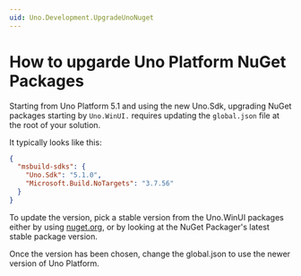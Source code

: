 ```yaml
---
uid: Uno.Development.UpgradeUnoNuget
---
```

# How to upgarde Uno Platform NuGet Packages

Starting from Uno Platform 5.1 and using the new Uno.Sdk, upgrading NuGet packages starting by `Uno.WinUI.` requires updating the `global.json` file at the root of your solution.

It typically looks like this:
```json
{
  "msbuild-sdks": {
    "Uno.Sdk": "5.1.0",
    "Microsoft.Build.NoTargets": "3.7.56"
  }
}
```

To update the version, pick a stable version from the Uno.WinUI packages either by using [nuget.org](https://www.nuget.org/packages/Uno.WinUI), or by looking at the NuGet Packager's latest stable package version.

Once the version has been chosen, change the global.json to use the newer version of Uno Platform.